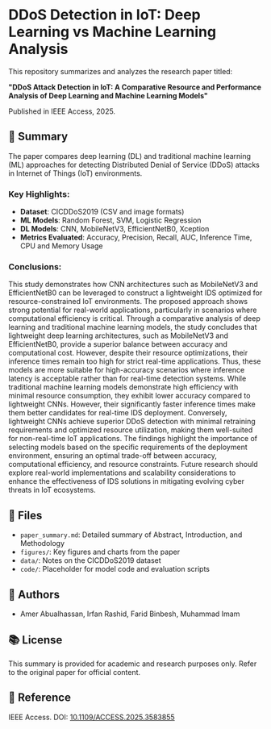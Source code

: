 # DDoS Detection in IoT: Deep Learning vs Machine Learning Analysis

This repository summarizes and analyzes the research paper titled:

**"DDoS Attack Detection in IoT: A Comparative Resource and Performance Analysis of Deep Learning and Machine Learning Models"**

Published in IEEE Access, 2025.

## 📄 Summary

The paper compares deep learning (DL) and traditional machine learning (ML) approaches for detecting Distributed Denial of Service (DDoS) attacks in Internet of Things (IoT) environments. 

### Key Highlights:
- **Dataset**: CICDDoS2019 (CSV and image formats)
- **ML Models**: Random Forest, SVM, Logistic Regression
- **DL Models**: CNN, MobileNetV3, EfficientNetB0, Xception
- **Metrics Evaluated**: Accuracy, Precision, Recall, AUC, Inference Time, CPU and Memory Usage

### Conclusions:
This study demonstrates how CNN architectures such as MobileNetV3 and EfficientNetB0 can be leveraged to construct
a lightweight IDS optimized for resource-constrained IoT
environments. The proposed approach shows strong potential
for real-world applications, particularly in scenarios where
computational efficiency is critical.
Through a comparative analysis of deep learning and
traditional machine learning models, the study concludes
that lightweight deep learning architectures, such as MobileNetV3 and EfficientNetB0, provide a superior balance
between accuracy and computational cost. However, despite
their resource optimizations, their inference times remain too
high for strict real-time applications. Thus, these models are
more suitable for high-accuracy scenarios where inference
latency is acceptable rather than for real-time detection systems.
While traditional machine learning models demonstrate
high efficiency with minimal resource consumption, they
exhibit lower accuracy compared to lightweight CNNs. However, their significantly faster inference times make them
better candidates for real-time IDS deployment. Conversely,
lightweight CNNs achieve superior DDoS detection with
minimal retraining requirements and optimized resource utilization, making them well-suited for non-real-time IoT applications.
The findings highlight the importance of selecting models based on the specific requirements of the deployment
environment, ensuring an optimal trade-off between accuracy, computational efficiency, and resource constraints. Future research should explore real-world implementations and
scalability considerations to enhance the effectiveness of
IDS solutions in mitigating evolving cyber threats in IoT
ecosystems.

## 📁 Files

- `paper_summary.md`: Detailed summary of Abstract, Introduction, and Methodology
- `figures/`: Key figures and charts from the paper
- `data/`: Notes on the CICDDoS2019 dataset
- `code/`: Placeholder for model code and evaluation scripts

## 🧠 Authors

- Amer Abualhassan, Irfan Rashid, Farid Binbesh, Muhammad Imam

## 📚 License

This summary is provided for academic and research purposes only. Refer to the original paper for official content.

## 📎 Reference

IEEE Access. DOI: [10.1109/ACCESS.2025.3583855](https://doi.org/10.1109/ACCESS.2025.3583855)
